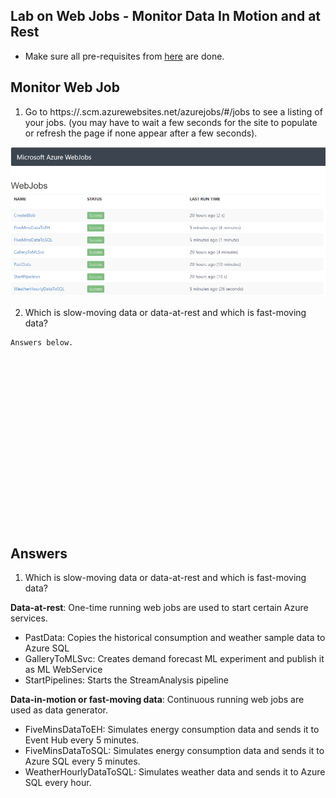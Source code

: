 ## Lab on Web Jobs - Monitor Data In Motion and at Rest

* Make sure all pre-requisites from [here](../SETUP.md) are done.

## Monitor Web Job

1.  Go to https://<name of App Service>.scm.azurewebsites.net/azurejobs/#/jobs to see a listing of your jobs. (you may have to wait a few seconds for the site to populate or refresh the page if none appear after a few seconds).

![Web Job List](../imgs/webjob_list.png)

2.  Which is slow-moving data or data-at-rest and which is fast-moving data?

```
Answers below.



















```

## Answers

1.  Which is slow-moving data or data-at-rest and which is fast-moving data?

**Data-at-rest**:  One-time running web jobs are used to start certain Azure services.
* PastData: Copies the historical consumption and weather sample data to Azure SQL
* GalleryToMLSvc: Creates demand forecast ML experiment and publish it as ML WebService
* StartPipelines: Starts the StreamAnalysis pipeline

**Data-in-motion or fast-moving data**:  Continuous running web jobs are used as data generator.
* FiveMinsDataToEH: Simulates energy consumption data and sends it to Event Hub every 5 minutes.
* FiveMinsDataToSQL: Simulates energy consumption data and sends it to Azure SQL every 5 minutes.
* WeatherHourlyDataToSQL: Simulates weather data and sends it to Azure SQL every hour.
